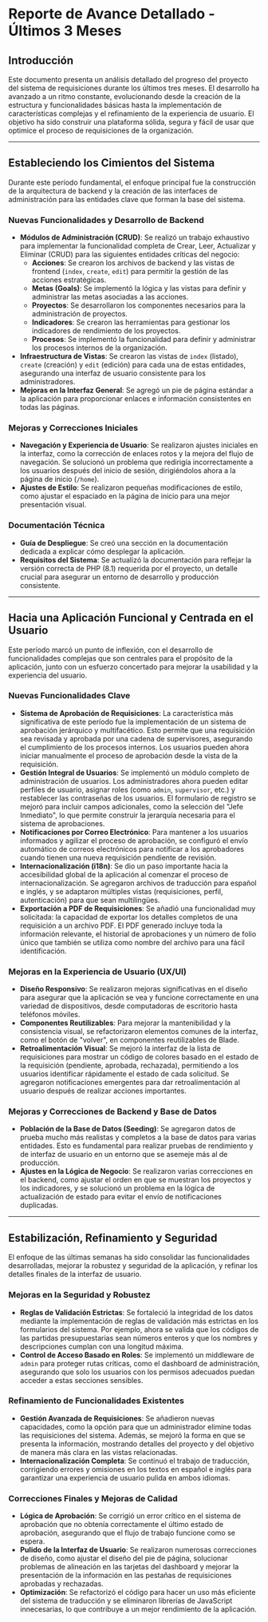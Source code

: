 
# Reporte de Avance Detallado - Últimos 3 Meses

## Introducción

Este documento presenta un análisis detallado del progreso del proyecto del sistema de requisiciones durante los últimos tres meses. El desarrollo ha avanzado a un ritmo constante, evolucionando desde la creación de la estructura y funcionalidades básicas hasta la implementación de características complejas y el refinamiento de la experiencia de usuario. El objetivo ha sido construir una plataforma sólida, segura y fácil de usar que optimice el proceso de requisiciones de la organización.

---

## Estableciendo los Cimientos del Sistema

Durante este período fundamental, el enfoque principal fue la construcción de la arquitectura de backend y la creación de las interfaces de administración para las entidades clave que forman la base del sistema.

### Nuevas Funcionalidades y Desarrollo de Backend

- **Módulos de Administración (CRUD)**: Se realizó un trabajo exhaustivo para implementar la funcionalidad completa de Crear, Leer, Actualizar y Eliminar (CRUD) para las siguientes entidades críticas del negocio:
    - **Acciones**: Se crearon los archivos de backend y las vistas de frontend (`index`, `create`, `edit`) para permitir la gestión de las acciones estratégicas.
    - **Metas (Goals)**: Se implementó la lógica y las vistas para definir y administrar las metas asociadas a las acciones.
    - **Proyectos**: Se desarrollaron los componentes necesarios para la administración de proyectos.
    - **Indicadores**: Se crearon las herramientas para gestionar los indicadores de rendimiento de los proyectos.
    - **Procesos**: Se implementó la funcionalidad para definir y administrar los procesos internos de la organización.
- **Infraestructura de Vistas**: Se crearon las vistas de `index` (listado), `create` (creación) y `edit` (edición) para cada una de estas entidades, asegurando una interfaz de usuario consistente para los administradores.
- **Mejoras en la Interfaz General**: Se agregó un pie de página estándar a la aplicación para proporcionar enlaces e información consistentes en todas las páginas.

### Mejoras y Correcciones Iniciales

- **Navegación y Experiencia de Usuario**: Se realizaron ajustes iniciales en la interfaz, como la corrección de enlaces rotos y la mejora del flujo de navegación. Se solucionó un problema que redirigía incorrectamente a los usuarios después del inicio de sesión, dirigiéndolos ahora a la página de inicio (`/home`).
- **Ajustes de Estilo**: Se realizaron pequeñas modificaciones de estilo, como ajustar el espaciado en la página de inicio para una mejor presentación visual.

### Documentación Técnica

- **Guía de Despliegue**: Se creó una sección en la documentación dedicada a explicar cómo desplegar la aplicación.
- **Requisitos del Sistema**: Se actualizó la documentación para reflejar la versión correcta de PHP (8.1) requerida por el proyecto, un detalle crucial para asegurar un entorno de desarrollo y producción consistente.

---

## Hacia una Aplicación Funcional y Centrada en el Usuario

Este período marcó un punto de inflexión, con el desarrollo de funcionalidades complejas que son centrales para el propósito de la aplicación, junto con un esfuerzo concertado para mejorar la usabilidad y la experiencia del usuario.

### Nuevas Funcionalidades Clave

- **Sistema de Aprobación de Requisiciones**: La característica más significativa de este período fue la implementación de un sistema de aprobación jerárquico y multifacético. Esto permite que una requisición sea revisada y aprobada por una cadena de supervisores, asegurando el cumplimiento de los procesos internos. Los usuarios pueden ahora iniciar manualmente el proceso de aprobación desde la vista de la requisición.
- **Gestión Integral de Usuarios**: Se implementó un módulo completo de administración de usuarios. Los administradores ahora pueden editar perfiles de usuario, asignar roles (como `admin`, `supervisor`, etc.) y restablecer las contraseñas de los usuarios. El formulario de registro se mejoró para incluir campos adicionales, como la selección del "Jefe Inmediato", lo que permite construir la jerarquía necesaria para el sistema de aprobaciones.
- **Notificaciones por Correo Electrónico**: Para mantener a los usuarios informados y agilizar el proceso de aprobación, se configuró el envío automático de correos electrónicos para notificar a los aprobadores cuando tienen una nueva requisición pendiente de revisión.
- **Internacionalización (i18n)**: Se dio un paso importante hacia la accesibilidad global de la aplicación al comenzar el proceso de internacionalización. Se agregaron archivos de traducción para español e inglés, y se adaptaron múltiples vistas (requisiciones, perfil, autenticación) para que sean multilingües.
- **Exportación a PDF de Requisiciones**: Se añadió una funcionalidad muy solicitada: la capacidad de exportar los detalles completos de una requisición a un archivo PDF. El PDF generado incluye toda la información relevante, el historial de aprobaciones y un número de folio único que también se utiliza como nombre del archivo para una fácil identificación.

### Mejoras en la Experiencia de Usuario (UX/UI)

- **Diseño Responsivo**: Se realizaron mejoras significativas en el diseño para asegurar que la aplicación se vea y funcione correctamente en una variedad de dispositivos, desde computadoras de escritorio hasta teléfonos móviles.
- **Componentes Reutilizables**: Para mejorar la mantenibilidad y la consistencia visual, se refactorizaron elementos comunes de la interfaz, como el botón de "volver", en componentes reutilizables de Blade.
- **Retroalimentación Visual**: Se mejoró la interfaz de la lista de requisiciones para mostrar un código de colores basado en el estado de la requisición (pendiente, aprobada, rechazada), permitiendo a los usuarios identificar rápidamente el estado de cada solicitud. Se agregaron notificaciones emergentes para dar retroalimentación al usuario después de realizar acciones importantes.

### Mejoras y Correcciones de Backend y Base de Datos

- **Población de la Base de Datos (Seeding)**: Se agregaron datos de prueba mucho más realistas y completos a la base de datos para varias entidades. Esto es fundamental para realizar pruebas de rendimiento y de interfaz de usuario en un entorno que se asemeje más al de producción.
- **Ajustes en la Lógica de Negocio**: Se realizaron varias correcciones en el backend, como ajustar el orden en que se muestran los proyectos y los indicadores, y se solucionó un problema en la lógica de actualización de estado para evitar el envío de notificaciones duplicadas.

---

## Estabilización, Refinamiento y Seguridad

El enfoque de las últimas semanas ha sido consolidar las funcionalidades desarrolladas, mejorar la robustez y seguridad de la aplicación, y refinar los detalles finales de la interfaz de usuario.

### Mejoras en la Seguridad y Robustez

- **Reglas de Validación Estrictas**: Se fortaleció la integridad de los datos mediante la implementación de reglas de validación más estrictas en los formularios del sistema. Por ejemplo, ahora se valida que los códigos de las partidas presupuestarias sean números enteros y que los nombres y descripciones cumplan con una longitud máxima.
- **Control de Acceso Basado en Roles**: Se implementó un middleware de `admin` para proteger rutas críticas, como el dashboard de administración, asegurando que solo los usuarios con los permisos adecuados puedan acceder a estas secciones sensibles.

### Refinamiento de Funcionalidades Existentes

- **Gestión Avanzada de Requisiciones**: Se añadieron nuevas capacidades, como la opción para que un administrador elimine todas las requisiciones del sistema. Además, se mejoró la forma en que se presenta la información, mostrando detalles del proyecto y del objetivo de manera más clara en las vistas relacionadas.
- **Internacionalización Completa**: Se continuó el trabajo de traducción, corrigiendo errores y omisiones en los textos en español e inglés para garantizar una experiencia de usuario pulida en ambos idiomas.

### Correcciones Finales y Mejoras de Calidad

- **Lógica de Aprobación**: Se corrigió un error crítico en el sistema de aprobación que no obtenía correctamente el último estado de aprobación, asegurando que el flujo de trabajo funcione como se espera.
- **Pulido de la Interfaz de Usuario**: Se realizaron numerosas correcciones de diseño, como ajustar el diseño del pie de página, solucionar problemas de alineación en las tarjetas del dashboard y mejorar la presentación de la información en las pestañas de requisiciones aprobadas y rechazadas.
- **Optimización**: Se refactorizó el código para hacer un uso más eficiente del sistema de traducción y se eliminaron librerías de JavaScript innecesarias, lo que contribuye a un mejor rendimiento de la aplicación.
